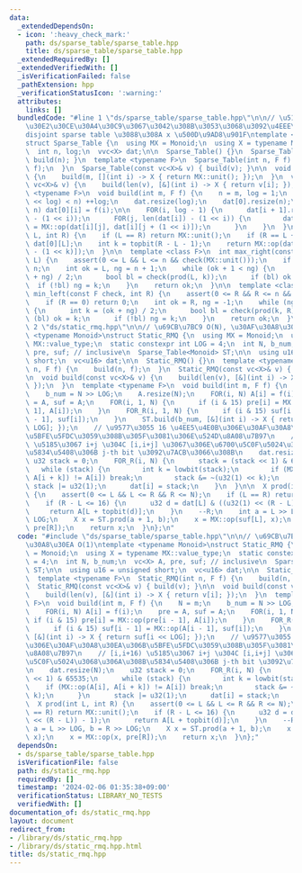 ```yaml
---
data:
  _extendedDependsOn:
  - icon: ':heavy_check_mark:'
    path: ds/sparse_table/sparse_table.hpp
    title: ds/sparse_table/sparse_table.hpp
  _extendedRequiredBy: []
  _extendedVerifiedWith: []
  _isVerificationFailed: false
  _pathExtension: hpp
  _verificationStatusIcon: ':warning:'
  attributes:
    links: []
  bundledCode: "#line 1 \"ds/sparse_table/sparse_table.hpp\"\n\n// \u51AA\u7B49\u306A\
    \u30E2\u30CE\u30A4\u30C9\u3067\u3042\u308B\u3053\u3068\u3092\u4EEE\u5B9A\u3002\
    disjoint sparse table \u3088\u308A x \u500D\u9AD8\u901F\ntemplate <class Monoid>\n\
    struct Sparse_Table {\n  using MX = Monoid;\n  using X = typename MX::value_type;\n\
    \  int n, log;\n  vvc<X> dat;\n\n  Sparse_Table() {}\n  Sparse_Table(int n) {\
    \ build(n); }\n  template <typename F>\n  Sparse_Table(int n, F f) {\n    build(n,\
    \ f);\n  }\n  Sparse_Table(const vc<X>& v) { build(v); }\n\n  void build(int m)\
    \ {\n    build(m, [](int i) -> X { return MX::unit(); });\n  }\n  void build(const\
    \ vc<X>& v) {\n    build(len(v), [&](int i) -> X { return v[i]; });\n  }\n  template\
    \ <typename F>\n  void build(int m, F f) {\n    n = m, log = 1;\n    while ((1\
    \ << log) < n) ++log;\n    dat.resize(log);\n    dat[0].resize(n);\n    FOR(i,\
    \ n) dat[0][i] = f(i);\n\n    FOR(i, log - 1) {\n      dat[i + 1].resize(len(dat[i])\
    \ - (1 << i));\n      FOR(j, len(dat[i]) - (1 << i)) {\n        dat[i + 1][j]\
    \ = MX::op(dat[i][j], dat[i][j + (1 << i)]);\n      }\n    }\n  }\n\n  X prod(int\
    \ L, int R) {\n    if (L == R) return MX::unit();\n    if (R == L + 1) return\
    \ dat[0][L];\n    int k = topbit(R - L - 1);\n    return MX::op(dat[k][L], dat[k][R\
    \ - (1 << k)]);\n  }\n\n  template <class F>\n  int max_right(const F check, int\
    \ L) {\n    assert(0 <= L && L <= n && check(MX::unit()));\n    if (L == n) return\
    \ n;\n    int ok = L, ng = n + 1;\n    while (ok + 1 < ng) {\n      int k = (ok\
    \ + ng) / 2;\n      bool bl = check(prod(L, k));\n      if (bl) ok = k;\n    \
    \  if (!bl) ng = k;\n    }\n    return ok;\n  }\n\n  template <class F>\n  int\
    \ min_left(const F check, int R) {\n    assert(0 <= R && R <= n && check(MX::unit()));\n\
    \    if (R == 0) return 0;\n    int ok = R, ng = -1;\n    while (ng + 1 < ok)\
    \ {\n      int k = (ok + ng) / 2;\n      bool bl = check(prod(k, R));\n      if\
    \ (bl) ok = k;\n      if (!bl) ng = k;\n    }\n    return ok;\n  }\n};\n#line\
    \ 2 \"ds/static_rmq.hpp\"\n\n// \u69CB\u7BC9 O(N), \u30AF\u30A8\u30EA O(1)\ntemplate\
    \ <typename Monoid>\nstruct Static_RMQ {\n  using MX = Monoid;\n  using X = typename\
    \ MX::value_type;\n  static constexpr int LOG = 4;\n  int N, b_num;\n  vc<X> A,\
    \ pre, suf; // inclusive\n  Sparse_Table<Monoid> ST;\n\n  using u16 = unsigned\
    \ short;\n  vc<u16> dat;\n\n  Static_RMQ() {}\n  template <typename F>\n  Static_RMQ(int\
    \ n, F f) {\n    build(n, f);\n  }\n  Static_RMQ(const vc<X>& v) { build(v); }\n\
    \n  void build(const vc<X>& v) {\n    build(len(v), [&](int i) -> X { return v[i];\
    \ });\n  }\n  template <typename F>\n  void build(int m, F f) {\n    N = m;\n\
    \    b_num = N >> LOG;\n    A.resize(N);\n    FOR(i, N) A[i] = f(i);\n    pre\
    \ = A, suf = A;\n    FOR(i, 1, N) {\n      if (i & 15) pre[i] = MX::op(pre[i -\
    \ 1], A[i]);\n    }\n    FOR_R(i, 1, N) {\n      if (i & 15) suf[i - 1] = MX::op(A[i\
    \ - 1], suf[i]);\n    }\n    ST.build(b_num, [&](int i) -> X { return suf[i <<\
    \ LOG]; });\n    // \u9577\u3055 16 \u4EE5\u4E0B\u306E\u30AF\u30A8\u30EA\u306B\
    \u5BFE\u5FDC\u3059\u308B\u305F\u3081\u306E\u524D\u8A08\u7B97\n    // [i,i+16)\
    \ \u5185\u3067 i+j \u304C [i,i+j] \u3067\u306E\u6700\u5C0F\u5024\u3068\u306A\u308B\
    \u5834\u5408\u306B j-th bit \u3092\u7ACB\u3066\u308B\n    dat.resize(N);\n   \
    \ u32 stack = 0;\n    FOR_R(i, N) {\n      stack = (stack << 1) & 65535;\n   \
    \   while (stack) {\n        int k = lowbit(stack);\n        if (MX::op(A[i],\
    \ A[i + k]) != A[i]) break;\n        stack &= ~(u32(1) << k);\n      }\n     \
    \ stack |= u32(1);\n      dat[i] = stack;\n    }\n  }\n\n  X prod(int L, int R)\
    \ {\n    assert(0 <= L && L <= R && R <= N);\n    if (L == R) return MX::unit();\n\
    \    if (R - L <= 16) {\n      u32 d = dat[L] & ((u32(1) << (R - L)) - 1);\n \
    \     return A[L + topbit(d)];\n    }\n    --R;\n    int a = L >> LOG, b = R >>\
    \ LOG;\n    X x = ST.prod(a + 1, b);\n    x = MX::op(suf[L], x);\n    x = MX::op(x,\
    \ pre[R]);\n    return x;\n  }\n};\n"
  code: "#include \"ds/sparse_table/sparse_table.hpp\"\n\n// \u69CB\u7BC9 O(N), \u30AF\
    \u30A8\u30EA O(1)\ntemplate <typename Monoid>\nstruct Static_RMQ {\n  using MX\
    \ = Monoid;\n  using X = typename MX::value_type;\n  static constexpr int LOG\
    \ = 4;\n  int N, b_num;\n  vc<X> A, pre, suf; // inclusive\n  Sparse_Table<Monoid>\
    \ ST;\n\n  using u16 = unsigned short;\n  vc<u16> dat;\n\n  Static_RMQ() {}\n\
    \  template <typename F>\n  Static_RMQ(int n, F f) {\n    build(n, f);\n  }\n\
    \  Static_RMQ(const vc<X>& v) { build(v); }\n\n  void build(const vc<X>& v) {\n\
    \    build(len(v), [&](int i) -> X { return v[i]; });\n  }\n  template <typename\
    \ F>\n  void build(int m, F f) {\n    N = m;\n    b_num = N >> LOG;\n    A.resize(N);\n\
    \    FOR(i, N) A[i] = f(i);\n    pre = A, suf = A;\n    FOR(i, 1, N) {\n     \
    \ if (i & 15) pre[i] = MX::op(pre[i - 1], A[i]);\n    }\n    FOR_R(i, 1, N) {\n\
    \      if (i & 15) suf[i - 1] = MX::op(A[i - 1], suf[i]);\n    }\n    ST.build(b_num,\
    \ [&](int i) -> X { return suf[i << LOG]; });\n    // \u9577\u3055 16 \u4EE5\u4E0B\
    \u306E\u30AF\u30A8\u30EA\u306B\u5BFE\u5FDC\u3059\u308B\u305F\u3081\u306E\u524D\
    \u8A08\u7B97\n    // [i,i+16) \u5185\u3067 i+j \u304C [i,i+j] \u3067\u306E\u6700\
    \u5C0F\u5024\u3068\u306A\u308B\u5834\u5408\u306B j-th bit \u3092\u7ACB\u3066\u308B\
    \n    dat.resize(N);\n    u32 stack = 0;\n    FOR_R(i, N) {\n      stack = (stack\
    \ << 1) & 65535;\n      while (stack) {\n        int k = lowbit(stack);\n    \
    \    if (MX::op(A[i], A[i + k]) != A[i]) break;\n        stack &= ~(u32(1) <<\
    \ k);\n      }\n      stack |= u32(1);\n      dat[i] = stack;\n    }\n  }\n\n\
    \  X prod(int L, int R) {\n    assert(0 <= L && L <= R && R <= N);\n    if (L\
    \ == R) return MX::unit();\n    if (R - L <= 16) {\n      u32 d = dat[L] & ((u32(1)\
    \ << (R - L)) - 1);\n      return A[L + topbit(d)];\n    }\n    --R;\n    int\
    \ a = L >> LOG, b = R >> LOG;\n    X x = ST.prod(a + 1, b);\n    x = MX::op(suf[L],\
    \ x);\n    x = MX::op(x, pre[R]);\n    return x;\n  }\n};"
  dependsOn:
  - ds/sparse_table/sparse_table.hpp
  isVerificationFile: false
  path: ds/static_rmq.hpp
  requiredBy: []
  timestamp: '2024-02-06 01:35:38+09:00'
  verificationStatus: LIBRARY_NO_TESTS
  verifiedWith: []
documentation_of: ds/static_rmq.hpp
layout: document
redirect_from:
- /library/ds/static_rmq.hpp
- /library/ds/static_rmq.hpp.html
title: ds/static_rmq.hpp
---
```

